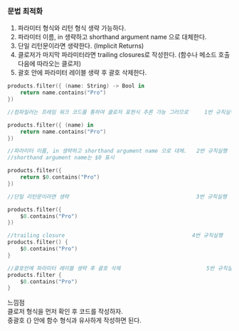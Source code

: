 ### 문법 최적화

1. 파라미터 형식와 리턴 형식 생략 가능하다.
2. 파라미터 이름, in 생략하고 shorthand argument name 으로 대체한다.
3. 단일 리턴문이라면 생략한다. (Implicit Returns)
4. 클로저가 마지막 파라미터라면 trailing closures로 작성한다. (함수나 메소드 호출 다음에 따라오는 클로저)
5. 괄호 안에 파라미터 레이블 생략 후 괄호 삭제한다.

```swift
products.filter({ (name: String) -> Bool in
    return name.contains("Pro")
})

//컴파일러는 프레임 워크 코드를 통하여 클로저 표현식 추론 가능 그러므로     1번 규칙실행

products.filter({ (name) in
    return name.contains("Pro")
})

//파라미터 이름, in 생략하고 shorthand argument name 으로 대체.   2번 규칙실행
//shorthand argument name는 $0 표시

products.filter({
    return $0.contains("Pro")
})

//단일 리턴문이라면 생략                                        3번 규칙실행

products.filter({
    $0.contains("Pro")
})

//trailing closure                                        4번 규칙실행
products.filter() {
    $0.contains("Pro")
}

//괄호안에 파라미터 레이블 생략 후 괄호 삭제                           5번 규칙실행
products.filter {
    $0.contains("Pro")
}
```
느낌점<br>
클로저 형식을 먼저 확인 후 코드를 작성하자.<br>
중괄호 {} 안에 함수 형식과 유사하게 작성하면 된다.
